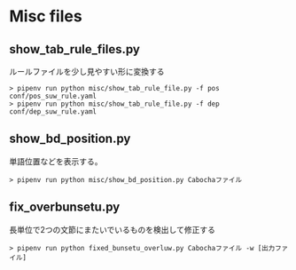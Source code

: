 # Misc files

## show_tab_rule_files.py

ルールファイルを少し見やすい形に変換する

```shell
> pipenv run python misc/show_tab_rule_file.py -f pos conf/pos_suw_rule.yaml
> pipenv run python misc/show_tab_rule_file.py -f dep conf/dep_suw_rule.yaml
```

## show_bd_position.py

単語位置などを表示する。

```shell
> pipenv run python misc/show_bd_position.py Cabochaファイル
```

## fix_overbunsetu.py

長単位で2つの文節にまたいでいるものを検出して修正する

```shell
> pipenv run python fixed_bunsetu_overluw.py Cabochaファイル -w [出力ファイル]
```
